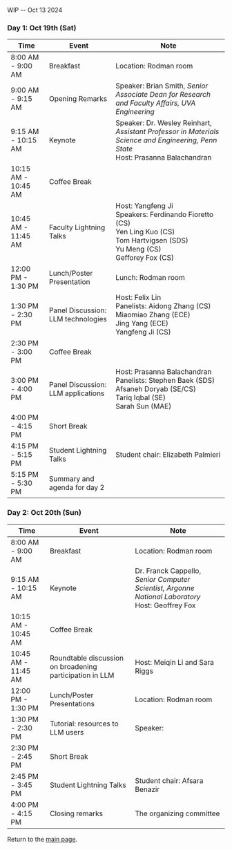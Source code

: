 WIP -- Oct 13 2024


### Day 1: Oct 19th (Sat) 

| Time                | Event                              | Note                                                                                                                                      |
|---------------------|------------------------------------|-------------------------------------------------------------------------------------------------------------------------------------------|
| 8:00 AM - 9:00 AM   | Breakfast                          | Location: Rodman room                                                                                                                     |
| 9:00 AM - 9:15 AM   | Opening Remarks                    | Speaker: Brian Smith, _Senior Associate Dean for Research and Faculty Affairs, UVA Engineering_                                             |
| 9:15 AM - 10:15 AM  | Keynote                            | Speaker: Dr. Wesley Reinhart, _Assistant Professor in Materials Science and Engineering, Penn State_ <br>Host: Prasanna Balachandran        |
| 10:15 AM - 10:45 AM | Coffee Break                       |                                                                                                                                           |
| 10:45 AM - 11:45 AM | Faculty Lightning Talks            | Host: Yangfeng Ji<br>Speakers: Ferdinando Fioretto (CS)<br>Yen Ling Kuo (CS)<br>Tom Hartvigsen (SDS)<br>Yu Meng (CS)<br>Gefforey Fox (CS) |
| 12:00 PM - 1:30 PM  | Lunch/Poster Presentation          | Lunch: Rodman room                                                                                                                        |
| 1:30 PM - 2:30 PM   | Panel Discussion: LLM technologies | Host: Felix Lin<br>Panelists: Aidong Zhang (CS)<br>Miaomiao Zhang (ECE)<br>Jing Yang (ECE)<br>Yangfeng Ji (CS)                            |
| 2:30 PM - 3:00 PM   | Coffee Break                       |                                                                                                                                           |
| 3:00 PM - 4:00 PM   | Panel Discussion: LLM applications | Host: Prasanna Balachandran<br>Panelists: Stephen Baek (SDS) <br>Afsaneh Doryab (SE/CS)<br>Tariq Iqbal (SE) <br>Sarah Sun (MAE)           |
| 4:00 PM - 4:15 PM   | Short Break                        |                                                                                                                                           |
| 4:15 PM - 5:15 PM   | Student Lightning Talks            | Student chair: Elizabeth Palmieri                                                                                                         |
| 5:15 PM - 5:30 PM   | Summary and agenda for day 2       |                                                                                                                                           |

### Day 2: Oct 20th (Sun) 

| Time                     | Event                                                   | Note                                                                                                      |
|--------------------------|---------------------------------------------------------|-----------------------------------------------------------------------------------------------------------|
| 8:00 AM - 9:00 AM        | Breakfast                                               | Location: Rodman room                                                                                     |
| 9:15 AM - 10:15 AM       | Keynote                                                 | Dr. Franck Cappello, _Senior Computer Scientist, Argonne National Laboratory_<br>Host: Geoffrey Fox          |
| 10:15 AM - 10:45 AM      | Coffee Break                                            |                                                                                                           |
| 10:45 AM - 11:45 AM      | Roundtable discussion on broadening participation in LLM | Host: Meiqin Li and Sara Riggs                                                                            |
| 12:00 PM - 1:30 PM       | Lunch/Poster Presentations                               | Location: Rodman room                                                                                     |
| 1:30 PM - 2:30 PM        | Tutorial: resources to LLM users                        | Speaker: <Yangfeng Ji>                                                                                               |
| 2:30 PM - 2:45 PM        | Short Break                                             |                                                                                                           |
| 2:45 PM - 3:45 PM        | Student Lightning Talks                                 | Student chair: Afsara Benazir                                                                                                          |
| 4:00 PM - 4:15 PM        | Closing remarks                                         | The organizing committee                                                                                  |

Return to the [main page](README.md).

